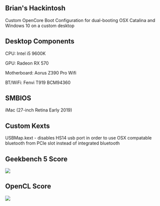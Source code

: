 ## Brian's Hackintosh
Custom OpenCore Boot Configuration for dual-booting OSX Catalina and Windows 10 on a custom desktop

## Desktop Components
CPU: Intel i5 9600K

GPU: Radeon RX 570

Motherboard: Aorus Z390 Pro Wifi

BT/WiFi: Fenvi T919 BCM94360

## SMBIOS
iMac (27-inch Retina Early 2019)

## Custom Kexts
USBMap.kext - disables HS14 usb port in order to use OSX compatable bluetooth from PCIe slot instead of integrated bluetooth

## Geekbench 5 Score
![](https://www.dropbox.com/s/314q9xnr7cyfxyg/Screen%20Shot%202020-11-10%20at%201.02.44%20AM.png?raw=1)

## OpenCL Score
![](https://www.dropbox.com/s/ruk136alom0ogl0/Screen%20Shot%202020-11-10%20at%201.09.33%20AM.png?raw=1)
